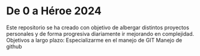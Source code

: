 # De 0 a Héroe 2024
Este repositorio se ha creado con objetivo de albergar distintos proyectos personales y de forma progresiva diariamente ir mejorando en complejidad.
Objetivos a largo plazo:
Especializarme en el manejo de GIT
Manejo de github
